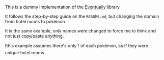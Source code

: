 This is a dummy implementation of the [Eventually](https://github.com/Rotorsoft/eventually-monorepo) library

It follows the step-by-step guide on the `README.md`, but changing the domain from hotel rooms to pokémon

It is the same example, only names were changed to force me to think and not just copy/paste anything.

❗this example assumes there's only 1 of each pokémon, as if they were unique hotel rooms
